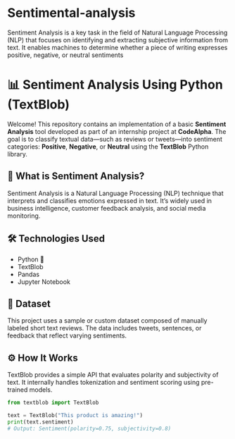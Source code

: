 # Sentimental-analysis
Sentiment Analysis is a key task in the field of Natural Language Processing (NLP) that focuses on identifying and extracting subjective information from text. It enables machines to determine whether a piece of writing expresses positive, negative, or neutral sentiments 
# 📊 Sentiment Analysis Using Python (TextBlob)

Welcome! This repository contains an implementation of a basic **Sentiment Analysis** tool developed as part of an internship project at **CodeAlpha**. The goal is to classify textual data—such as reviews or tweets—into sentiment categories: **Positive**, **Negative**, or **Neutral** using the **TextBlob** Python library.

## 🧠 What is Sentiment Analysis?

Sentiment Analysis is a Natural Language Processing (NLP) technique that interprets and classifies emotions expressed in text. It’s widely used in business intelligence, customer feedback analysis, and social media monitoring.

## 🛠️ Technologies Used
- Python 🐍  
- TextBlob  
- Pandas  
- Jupyter Notebook  

## 📂 Dataset

This project uses a sample or custom dataset composed of manually labeled short text reviews. The data includes tweets, sentences, or feedback that reflect varying sentiments.

## ⚙️ How It Works

TextBlob provides a simple API that evaluates polarity and subjectivity of text. It internally handles tokenization and sentiment scoring using pre-trained models.

```python
from textblob import TextBlob

text = TextBlob("This product is amazing!")
print(text.sentiment)
# Output: Sentiment(polarity=0.75, subjectivity=0.8)
